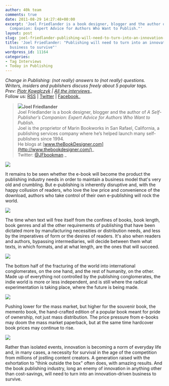 ```yaml
---
author: 40k team
comments: true
date: 2011-08-29 14:27:48+00:00
excerpt: 'Joel Friedlander is a book designer, blogger and the author of "A Self-Publisher’s
  Companion: Expert Advice for Authors Who Want to Publish."'
layout: post
slug: joel-friedlander-publishing-will-need-to-turn-into-an-innovation-driven-business-to-survive
title: 'Joel Friedlander: "Publishing will need to turn into an innovation-driven
  business to survive"'
wordpress_id: 11164
categories:
- Tag Interviews
- Today in Publishing
---
```


_Change in Publishing: (not really) answers to (not really) questions.  
Writers, insiders and publishers discuss freely about 5 popular tags.  
Prev: [Piotr Kowalczyk](http://www.40kbooks.com/?p=9599) | [All the interviews](http://www.40kbooks.com/?page_id=11178)__  
Follow us: [RSS](../?feed=rss2) | [Twitter](http://twitter.com/#%21/40kBooks) | [Facebook](http://www.facebook.com/40kbooks)_

> **[![](http://www.40kbooks.com/wp-content/uploads/joel3.150x2031.jpg)](http://www.40kbooks.com/?attachment_id=11166)Joel Friedlander**  
Joel Friedlander is a book designer, blogger and the author of _A Self-Publisher’s Companion: Expert Advice for Authors Who Want to Publish_.  
Joel is the proprietor of Marin Bookworks in San Rafael, California, a publishing services company where he’s helped launch many self-publishers since 1994.  
He blogs at [www.theBookDesigner.com](http://www.thebookdesigner.com/)_  
Twitter: [@JFbookman](http://twitter.com/#!/jfbookman) _

[![](http://www.40kbooks.com/wp-content/uploads/tagebook.jpg)](http://www.40kbooks.com/?attachment_id=4810)

It remains to be seen whether the e-book will become the product the publishing industry needs in order to maintain a business model that's very old and crumbling. But e-publishing is inherently disruptive and, with the happy collusion of readers, who love the low price and convenience of the download, authors who take control of their own e-publishing will rock the world.

[![](http://www.40kbooks.com/wp-content/uploads/tag-future.jpg)](http://www.40kbooks.com/?attachment_id=4815)

The time when text will free itself from the confines of books, book length, book genres and all the other requirements of publishing that have been dictated more by manufacturing necessities or distribution needs, and less by the imperatives of form or the desires of readers. It's also when readers and authors, bypassing intermediaries, will decide between them what texts, in which formats, and at what length, are the ones that will succeed.

[![](http://www.40kbooks.com/wp-content/uploads/tag-indie.jpg)](http://www.40kbooks.com/?attachment_id=4818)

The bottom half of the fracturing of the world into international conglomerates, on the one hand, and the rest of humanity, on the other. Made up of everything not controlled by the publishing conglomerates, the indie world is more or less independent, and is still where the radical experimentation is taking place, where the future is being made.

[![](http://www.40kbooks.com/wp-content/uploads/tag-prices.jpg)](http://www.40kbooks.com/?attachment_id=4821)

Pushing lower for the mass market, but higher for the souvenir book, the memento book, the hand-crafted edition of a popular book meant for pride of ownership, not just mass distribution. The price pressure from e-books may doom the mass market paperback, but at the same time hardcover book prices may continue to rise.

[![](http://www.40kbooks.com/wp-content/uploads/tag-innovation.jpg)](http://www.40kbooks.com/?attachment_id=4828)

Rather than isolated events, innovation is becoming a norm of everyday life and, in many cases, a necessity for survival in the age of the competition from millions of jostling content creators. A generation raised with the exhortation to "think outside the box" often does, with amazing results. And the book publishing industry, long an enemy of innovation in anything other than cost-savings, will need to turn into an innovation-driven business to survive.
